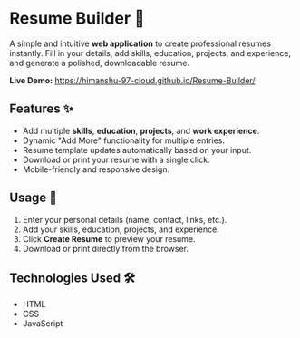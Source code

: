 # Resume Builder 🌟

A simple and intuitive **web application** to create professional resumes instantly. Fill in your details, add skills, education, projects, and experience, and generate a polished, downloadable resume.

**Live Demo:** https://himanshu-97-cloud.github.io/Resume-Builder/

## Features ✨

- Add multiple **skills**, **education**, **projects**, and **work experience**.
- Dynamic "Add More" functionality for multiple entries.
- Resume template updates automatically based on your input.
- Download or print your resume with a single click.
- Mobile-friendly and responsive design.

## Usage 📝

1. Enter your personal details (name, contact, links, etc.).
2. Add your skills, education, projects, and experience.
3. Click **Create Resume** to preview your resume.
4. Download or print directly from the browser.

## Technologies Used 🛠️

- HTML
- CSS
- JavaScript
